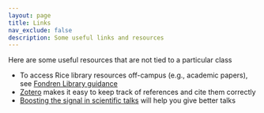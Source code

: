 ```yaml
---
layout: page
title: Links
nav_exclude: false
description: Some useful links and resources
---
```


Here are some useful resources that are not tied to a particular class

* To access Rice library resources off-campus (e.g., academic papers), see [Fondren Library guidance](https://library.rice.edu/offcampus)
* [Zotero](https://dossgollin-lab.github.io/lab-guide/toolkit/zotero/) makes it easy to keep track of references and cite them correctly
* [Boosting the signal in scientific talks](https://doi.org/10.1038/d41586-020-00838-3) will help you give better talks
